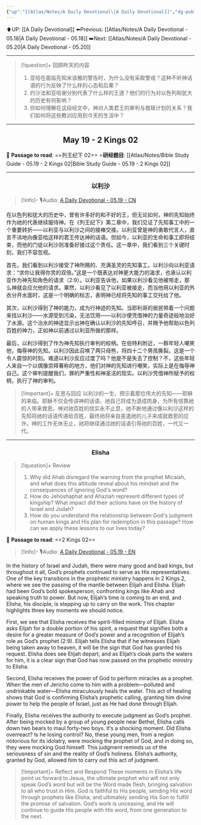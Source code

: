 ```yaml
---
{"up":"[[Atlas/Notes/A Daily Devotional\|A Daily Devotional]]","dg-publish":true,"permalink":"/atlas/notes/a-daily-devotional-05-19/","dgPassFrontmatter":true}
---
```


 ⬆️UP: [[A Daily Devotional]]
⬅️Previous: [[Atlas/Notes/A Daily Devotional - 05.18\|A Daily Devotional - 05.18]]
➡️Next: [[Atlas/Notes/A Daily Devotional - 05.20\|A Daily Devotional - 05.20]]

---

> [!question]+ 回顾昨天的内容
> 1. 亚哈在面临先知米该雅的警告时，为什么没有采取警戒？这种不听神话语的行为反映了什么样的心态和后果？
> 2. ⁠约沙法和亚哈谢分别代表了什么样的王道？他们的行为对以色列和犹大的历史有何影响？
> 3. 你如何理解在这段经文中，神对人类君王的审判与救赎计划的关系？我们如何将这些教训应用到今天的生活中？

---
## <center>May 19 -  2 Kings 02</center>

📖 **Passage to read**: ==列王纪下 02==
⭐**研经题目**: [[Atlas/Notes/Bible Study Guide - 05.19 - 2 Kings 02\|Bible Study Guide - 05.19 - 2 Kings 02]]

---
### <center>以利沙</center>

> [!info]- 🎙️Audio: [A Daily Devotional - 05.19 - CN]()

在以色列和犹大的历史中，曾有许多好的和不好的王，但无论如何，神的先知始终作为祂的代表继续服侍神。在《列王纪下》第二章中，我们见证了先知事工中的一个重要转折——以利亚与以利沙之间的接棒交接。以利亚曾是神的勇敢代言人，直言不讳地向像亚哈这样的君王传达神的话语。但如今，以利亚的生命和事工即将结束，而他的门徒以利沙则准备好接过这个责任。这一章中，我们看到三个关键时刻，我们不容忽视。

首先，我们看到以利沙接受了神所赐的、充满圣灵的先知事工。以利沙向以利亚请求：“求你让我得你灵的双倍。”这是一个既表达对神更大能力的渴求，也承认以利亚作为神先知角色的请求（2:9）。以利亚告诉他，如果以利沙看见他被带走，那么神就会应允他的请求。果然，以利沙看见了以利亚被接走，而当他用以利亚的外衣分开水面时，这是一个明确的标志，表明神已经将先知的事工交托给了他。

其次，以利沙得到了神的能力，成为行神迹的先知。当耶利哥的居民带着一个问题来找以利沙——水源受到污染，无法饮用——以利沙便凭借神的力量奇迹般地治好了水源。这个治水的神迹显示出神在确认以利沙的先知呼召，并赐予他帮助以色列百姓的神力，正如神以前通过以利亚所做的那样。

最后，以利沙得到了作为神先知执行审判的权柄。在伯特利附近，一群年轻人嘲笑他，侮辱神的先知。以利沙因此召唤了两只母熊，将四十二个男孩撕裂。这是一个令人震惊的时刻。难道以利沙反应过度了吗？他是不是失去了控制？不，这些年轻人来自一个以偶像崇拜著称的地方，他们对神的先知进行嘲笑，实际上是在侮辱神自己。这个审判提醒我们，罪的严重性和神圣洁的现实。以利沙凭借神所赋予的权柄，执行了神的审判。

> [!important]+ 反思与回应
以利沙的一生，预示着那位伟大的先知——耶稣的来临。耶稣不仅会传讲神的话语，祂自己将成为道成肉身，为所有信靠祂的人带来救恩。神对祂百姓的信实永不止息，祂不断地通过像以利沙这样的先知将祂的话语传递给百姓，最终祂将亲自差遣祂的儿子来成就救恩的应许。神的工作无休无止，祂将继续通过祂的话语引导祂的百姓，一代又一代。



---
### <center>Elisha</center>

> [!question]+ Review
> 1. Why did Ahab disregard the warning from the prophet Micaiah, and what does this attitude reveal about his mindset and the consequences of ignoring God's word?
> 2. How do Jehoshaphat and Ahaziah represent different types of kingship? What impact did their actions have on the history of Israel and Judah?
> 3. How do you understand the relationship between God's judgment on human kings and His plan for redemption in this passage? How can we apply these lessons to our lives today?

📖 **Passage to read**: ==2 Kings 02==

> [!info]- 🎙️Audio: [A Daily Devotional - 05.19 - EN]()  


In the history of Israel and Judah, there were many good and bad kings, but throughout it all, God’s prophets continued to serve as His representatives. One of the key transitions in the prophetic ministry happens in 2 Kings 2, where we see the passing of the mantle between Elijah and Elisha. Elijah had been God’s bold spokesperson, confronting kings like Ahab and speaking truth to power. But now, Elijah’s time is coming to an end, and Elisha, his disciple, is stepping up to carry on the work. This chapter highlights three key moments we should notice.

First, we see that Elisha receives the spirit-filled ministry of Elijah. Elisha asks Elijah for a double portion of his spirit, a request that signifies both a desire for a greater measure of God’s power and a recognition of Elijah’s role as God’s prophet (2:9). Elijah tells Elisha that if he witnesses Elijah being taken away to heaven, it will be the sign that God has granted his request. Elisha does see Elijah depart, and as Elijah’s cloak parts the waters for him, it is a clear sign that God has now passed on the prophetic ministry to Elisha.

Second, Elisha receives the power of God to perform miracles as a prophet. When the men of Jericho come to him with a problem—polluted and undrinkable water—Elisha miraculously heals the water. This act of healing shows that God is confirming Elisha’s prophetic calling, granting him divine power to help the people of Israel, just as He had done through Elijah.

Finally, Elisha receives the authority to execute judgment as God’s prophet. After being mocked by a group of young people near Bethel, Elisha calls down two bears to maul forty-two boys. It’s a shocking moment. Did Elisha overreact? Is he losing control? No, these young men, from a region notorious for its idolatry, were mocking the prophet of God, and in doing so, they were mocking God himself. This judgment reminds us of the seriousness of sin and the reality of God’s holiness. Elisha’s authority, granted by God, allowed him to carry out this act of judgment.

> [!important]+ Reflect and Respond
These moments in Elisha’s life point us forward to Jesus, the ultimate prophet who will not only speak God’s word but will be the Word made flesh, bringing salvation to all who trust in Him. God is faithful to His people, sending His word through prophets like Elisha, and ultimately sending His Son to fulfill the promise of salvation. God’s work is unceasing, and He will continue to guide His people with His word, from one generation to the next.












